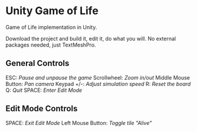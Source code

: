# Unity Game of Life
Game of Life implementation in Unity.

Download the project and build it, edit it, do what you will. No external packages needed, just TextMeshPro.

## General Controls
ESC: *Pause and unpause the game*
Scrollwheel: *Zoom in/out*
Middle Mouse Button: *Pan camera*
Keypad +/-: *Adjust simulation speed*
R: *Reset the board*
Q: *Quit*
SPACE: *Enter Edit Mode*

## Edit Mode Controls
SPACE: *Exit Edit Mode*
Left Mouse Button: *Toggle tile "Alive"*